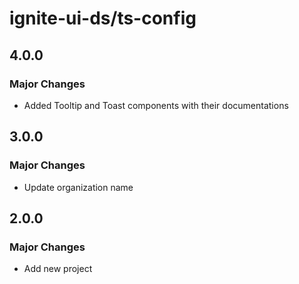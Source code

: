 # ignite-ui-ds/ts-config

## 4.0.0

### Major Changes

- Added Tooltip and Toast components with their documentations

## 3.0.0

### Major Changes

- Update organization name

## 2.0.0

### Major Changes

- Add new project
